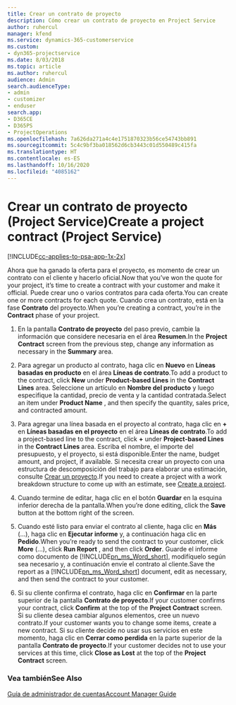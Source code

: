 ```yaml
---
title: Crear un contrato de proyecto
description: Cómo crear un contrato de proyecto en Project Service
author: ruhercul
manager: kfend
ms.service: dynamics-365-customerservice
ms.custom:
- dyn365-projectservice
ms.date: 8/03/2018
ms.topic: article
ms.author: ruhercul
audience: Admin
search.audienceType:
- admin
- customizer
- enduser
search.app:
- D365CE
- D365PS
- ProjectOperations
ms.openlocfilehash: 7a626da271a4c4e1751870323b56ce54743bb891
ms.sourcegitcommit: 5c4c9bf3ba018562d6cb3443c01d550489c415fa
ms.translationtype: HT
ms.contentlocale: es-ES
ms.lasthandoff: 10/16/2020
ms.locfileid: "4085162"
---
```

# <a name="create-a-project-contract-project-service"></a><span data-ttu-id="2e151-103">Crear un contrato de proyecto (Project Service)</span><span class="sxs-lookup"><span data-stu-id="2e151-103">Create a project contract (Project Service)</span></span>

[!INCLUDE[cc-applies-to-psa-app-1x-2x](../includes/cc-applies-to-psa-app-1x-2x.md)]

<span data-ttu-id="2e151-104">Ahora que ha ganado la oferta para el proyecto, es momento de crear un contrato con el cliente y hacerlo oficial.</span><span class="sxs-lookup"><span data-stu-id="2e151-104">Now that you’ve won the quote for your project, it’s time to create a contract with your customer and make it official.</span></span> <span data-ttu-id="2e151-105">Puede crear uno o varios contratos para cada oferta.</span><span class="sxs-lookup"><span data-stu-id="2e151-105">You can create one or more contracts for each quote.</span></span> <span data-ttu-id="2e151-106">Cuando crea un contrato, está en la fase **Contrato** del proyecto.</span><span class="sxs-lookup"><span data-stu-id="2e151-106">When you’re creating a contract, you’re in the **Contract** phase of your project.</span></span>  
  
1. <span data-ttu-id="2e151-107">En la pantalla **Contrato de proyecto** del paso previo, cambie la información que considere necesaria en el área **Resumen**.</span><span class="sxs-lookup"><span data-stu-id="2e151-107">In the **Project Contract** screen from the previous step, change any information as necessary in the **Summary** area.</span></span>  
  
2. <span data-ttu-id="2e151-108">Para agregar un producto al contrato, haga clic en **Nuevo** en **Líneas basadas en producto** en el área **Líneas de contrato**.</span><span class="sxs-lookup"><span data-stu-id="2e151-108">To add a product to the contract, click **New** under **Product-based Lines** in the **Contract Lines** area.</span></span> <span data-ttu-id="2e151-109">Seleccione un artículo en **Nombre del producto** y luego especifique la cantidad, precio de venta y la cantidad contratada.</span><span class="sxs-lookup"><span data-stu-id="2e151-109">Select an item under **Product Name** , and then specify the quantity, sales price, and contracted amount.</span></span>  
  
3. <span data-ttu-id="2e151-110">Para agregar una línea basada en el proyecto al contrato, haga clic en **+** en **Líneas basadas en el proyecto** en el área **Líneas de contrato**.</span><span class="sxs-lookup"><span data-stu-id="2e151-110">To add a project-based line to the contract, click **+** under **Project-based Lines** in the **Contract Lines** area.</span></span> <span data-ttu-id="2e151-111">Escriba el nombre, el importe del presupuesto, y el proyecto, si está disponible.</span><span class="sxs-lookup"><span data-stu-id="2e151-111">Enter the name, budget amount, and project, if available.</span></span> <span data-ttu-id="2e151-112">Si necesita crear un proyecto con una estructura de descomposición del trabajo para elaborar una estimación, consulte [Crear un proyecto](../psa/create-project.md).</span><span class="sxs-lookup"><span data-stu-id="2e151-112">If you need to create a project with a work breakdown structure to come up with an estimate, see [Create a project](../psa/create-project.md).</span></span>  
  
4. <span data-ttu-id="2e151-113">Cuando termine de editar, haga clic en el botón **Guardar** en la esquina inferior derecha de la pantalla.</span><span class="sxs-lookup"><span data-stu-id="2e151-113">When you’re done editing, click the **Save** button at the bottom right of the screen.</span></span>  
  
5. <span data-ttu-id="2e151-114">Cuando esté listo para enviar el contrato al cliente, haga clic en **Más** (...), haga clic en **Ejecutar informe** y, a continuación haga clic en **Pedido**.</span><span class="sxs-lookup"><span data-stu-id="2e151-114">When you’re ready to send the contract to your customer, click **More** (…), click **Run Report** , and then click **Order**.</span></span> <span data-ttu-id="2e151-115">Guarde el informe como documento de [!INCLUDE[pn_ms_Word_short](../includes/pn-ms-word-short.md)], modifíquelo según sea necesario y, a continuación envíe el contrato al cliente.</span><span class="sxs-lookup"><span data-stu-id="2e151-115">Save the report as a [!INCLUDE[pn_ms_Word_short](../includes/pn-ms-word-short.md)] document, edit as necessary, and then send the contract to your customer.</span></span>  
  
6. <span data-ttu-id="2e151-116">Si su cliente confirma el contrato, haga clic en **Confirmar** en la parte superior de la pantalla **Contrato de proyecto**.</span><span class="sxs-lookup"><span data-stu-id="2e151-116">If your customer confirms your contract, click **Confirm** at the top of the **Project Contract** screen.</span></span> <span data-ttu-id="2e151-117">Si su cliente desea cambiar algunos elementos, cree un nuevo contrato.</span><span class="sxs-lookup"><span data-stu-id="2e151-117">If your customer wants you to change some items, create a new contract.</span></span> <span data-ttu-id="2e151-118">Si su cliente decide no usar sus servicios en este momento, haga clic en **Cerrar como perdida** en la parte superior de la pantalla **Contrato de proyecto**.</span><span class="sxs-lookup"><span data-stu-id="2e151-118">If your customer decides not to use your services at this time, click **Close as Lost** at the top of the **Project Contract** screen.</span></span>  
  
### <a name="see-also"></a><span data-ttu-id="2e151-119">Vea también</span><span class="sxs-lookup"><span data-stu-id="2e151-119">See Also</span></span>  
 [<span data-ttu-id="2e151-120">Guía de administrador de cuentas</span><span class="sxs-lookup"><span data-stu-id="2e151-120">Account Manager Guide</span></span>](../psa/account-manager-guide.md)
